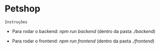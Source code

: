 # Petshop

`Instruções`

- Para rodar o backend: *npm run backend* (dentro da pasta *./backend*)

- Para rodar o frontend: *npm run frontend* (dentro da pasta *./frontend*)